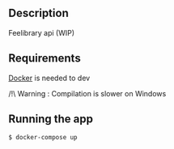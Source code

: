 

## Description

<!-- [Nest](https://github.com/nestjs/nest) framework TypeScript starter repository. -->
Feelibrary api (WIP)
## Requirements

[Docker](https://www.docker.com/get-started) is needed to dev

/!\ Warning : Compilation is slower on Windows

## Running the app

```bash
$ docker-compose up
```

